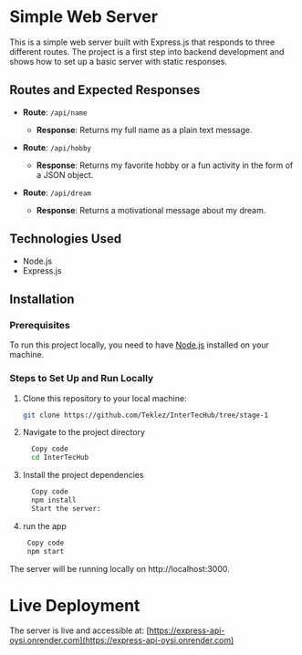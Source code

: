 # Simple Web Server

This is a simple web server built with Express.js that responds to three different routes. The project is a first step into backend development and shows how to set up a basic server with static responses.

## Routes and Expected Responses

- **Route**: `/api/name`
  - **Response**: Returns my full name as a plain text message.
  
- **Route**: `/api/hobby`
  - **Response**: Returns my favorite hobby or a fun activity in the form of a JSON object.
  
- **Route**: `/api/dream`
  - **Response**: Returns a motivational message about my dream.

## Technologies Used

- Node.js
- Express.js

## Installation

### Prerequisites

To run this project locally, you need to have [Node.js](https://nodejs.org/en/) installed on your machine.

### Steps to Set Up and Run Locally

1. Clone this repository to your local machine:
   ```bash
   git clone https://github.com/Teklez/InterTecHub/tree/stage-1
   
2. Navigate to the project directory
   
    ``` bash
      Copy code
      cd InterTecHub 

3. Install the project dependencies

    ``` bash
      Copy code
      npm install
      Start the server:

4. run the app

     ``` bash
      Copy code
      npm start

The server will be running locally on http://localhost:3000.

# Live Deployment

The server is live and accessible at: [https://express-api-oysi.onrender.com](https://express-api-oysi.onrender.com)

